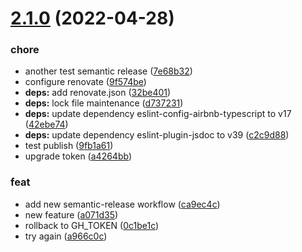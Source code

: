 # [2.1.0](https://github.com/blephy/rxstate/compare/v2.0.0...v2.1.0) (2022-04-28)


### chore

* another test semantic release ([7e68b32](https://github.com/blephy/rxstate/commit/7e68b329e6102ed0290b85150fefb1bc8e0a241b))
* configure renovate ([9f574be](https://github.com/blephy/rxstate/commit/9f574be634c18f88ed8d20847a82baddad7b50ea))
* **deps:** add renovate.json ([32be401](https://github.com/blephy/rxstate/commit/32be40194fb43d12ebedd16b09fcb77ad11c61f8))
* **deps:** lock file maintenance ([d737231](https://github.com/blephy/rxstate/commit/d737231c99d26374289e1d639dd06d27f2e991d1))
* **deps:** update dependency eslint-config-airbnb-typescript to v17 ([42ebe74](https://github.com/blephy/rxstate/commit/42ebe74fa86fd6b9e533908ef6717b53323ac6dd))
* **deps:** update dependency eslint-plugin-jsdoc to v39 ([c2c9d88](https://github.com/blephy/rxstate/commit/c2c9d886f07f49d5c590bca971702f535943c10a))
* test publish ([9fb1a61](https://github.com/blephy/rxstate/commit/9fb1a616d7a904c95368d1bb53605bdb30f70e9f))
* upgrade token ([a4264bb](https://github.com/blephy/rxstate/commit/a4264bb55c2bc588f65244ec3f8f14ceee4947b4))


### feat

* add new semantic-release workflow ([ca9ec4c](https://github.com/blephy/rxstate/commit/ca9ec4c8cb0e34c0826da7a61bcc71825134703d))
* new feature ([a071d35](https://github.com/blephy/rxstate/commit/a071d35aa74d9dc9e6ac92221c0381a1c7e71b46))
* rollback to GH_TOKEN ([0c1be1c](https://github.com/blephy/rxstate/commit/0c1be1c4bbb22621a96f8ced097dc336a41d29fe))
* try again ([a966c0c](https://github.com/blephy/rxstate/commit/a966c0cc37236088ecbdc72e941254061912f293))
